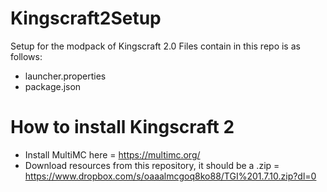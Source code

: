 # Kingscraft2Setup
Setup for the modpack of Kingscraft 2.0
Files contain in this repo is as follows:
- launcher.properties
- package.json
 

# How to install Kingscraft 2

- Install MultiMC here = https://multimc.org/
- Download resources from this repository, it should be a .zip = https://www.dropbox.com/s/oaaalmcgoq8ko88/TGI%201.7.10.zip?dl=0

